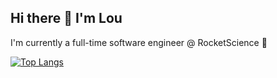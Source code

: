 ## Hi there 👋 I'm Lou
I'm currently a full-time software engineer @ RocketScience 🚀

[![Top Langs](https://github-readme-stats.vercel.app/api/top-langs/?username=louannl&layout=compact&exclude_repo=bar-sim&theme=tokyonight)](https://github.com/anuraghazra/github-readme-stats)
